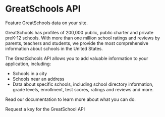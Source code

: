 GreatSchools API
====================

Feature GreatSchools data on your site.

GreatSchools has profiles of 200,000 public, public charter and private preK-12 schools. With more than one million school ratings and reviews by parents, teachers and students, we provide the most comprehensive information about schools in the United States.

The GreatSchools API allows you to add valuable information to your application, including:
* Schools in a city
* Schools near an address
* Data about specific schools, including school directory information, grade levels, enrollment, test scores, ratings and reviews and more.

Read our documentation to learn more about what you can do.

Request a key for the GreatSchool API


